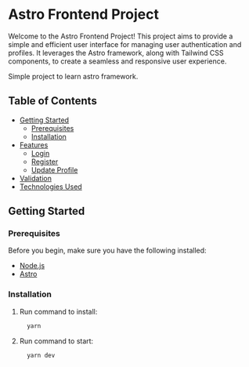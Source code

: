 # Astro Frontend Project

Welcome to the Astro Frontend Project! This project aims to provide a simple and efficient user interface for managing user authentication and profiles. It leverages the Astro framework, along with Tailwind CSS components, to create a seamless and responsive user experience.

Simple project to learn astro framework.
## Table of Contents

- [Getting Started](#getting-started)
  - [Prerequisites](#prerequisites)
  - [Installation](#installation)
- [Features](#features)
  - [Login](#login)
  - [Register](#register)
  - [Update Profile](#update-profile)
- [Validation](#validation)
- [Technologies Used](#technologies-used)

## Getting Started

### Prerequisites

Before you begin, make sure you have the following installed:

- [Node.js](https://nodejs.org/)
- [Astro](https://astro.build/)

### Installation

1. Run command to install:

   ```bash
     yarn
   ```

2. Run command to start:

   ```bash
     yarn dev
   ```